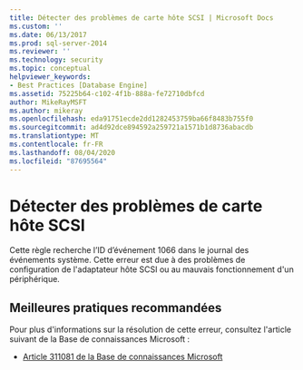 ```yaml
---
title: Détecter des problèmes de carte hôte SCSI | Microsoft Docs
ms.custom: ''
ms.date: 06/13/2017
ms.prod: sql-server-2014
ms.reviewer: ''
ms.technology: security
ms.topic: conceptual
helpviewer_keywords:
- Best Practices [Database Engine]
ms.assetid: 75225b64-c102-4f1b-888a-fe72710dbfcd
author: MikeRayMSFT
ms.author: mikeray
ms.openlocfilehash: eda91751ecde2dd1282453759ba66f8483b755f0
ms.sourcegitcommit: ad4d92dce894592a259721a1571b1d8736abacdb
ms.translationtype: MT
ms.contentlocale: fr-FR
ms.lasthandoff: 08/04/2020
ms.locfileid: "87695564"
---
```

# <a name="detect-scsi-host-adapter-issues"></a>Détecter des problèmes de carte hôte SCSI
  Cette règle recherche l’ID d’événement 1066 dans le journal des événements système. Cette erreur est due à des problèmes de configuration de l'adaptateur hôte SCSI ou au mauvais fonctionnement d'un périphérique.  
  
## <a name="best-practices-recommendations"></a>Meilleures pratiques recommandées  
 Pour plus d'informations sur la résolution de cette erreur, consultez l'article suivant de la Base de connaissances Microsoft :  
  
-   [Article 311081 de la Base de connaissances Microsoft](https://go.microsoft.com/fwlink/?linkid=117744)  
  
  
